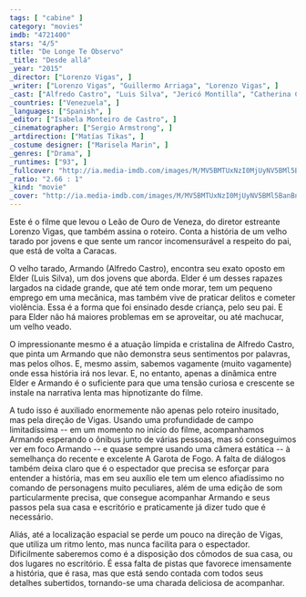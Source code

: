 ```yaml
---
tags: [ "cabine" ]
category: "movies"
imdb: "4721400"
stars: "4/5"
title: "De Longe Te Observo"
_title: "Desde allá"
_year: "2015"
_director: ["Lorenzo Vigas", ]
_writer: ["Lorenzo Vigas", "Guillermo Arriaga", "Lorenzo Vigas", ]
_cast: ["Alfredo Castro", "Luis Silva", "Jericó Montilla", "Catherina Cardozo", "Jorge Luis Bosque", "Greymer Acosta", "Auffer Camacho", "Ivan Peña", "Joretsis Ibarra", ]
_countries: ["Venezuela", ]
_languages: ["Spanish", ]
_editor: ["Isabela Monteiro de Castro", ]
_cinematographer: ["Sergio Armstrong", ]
_artdirection: ["Matías Tikas", ]
_costume designer: ["Marisela Marin", ]
_genres: ["Drama", ]
_runtimes: ["93", ]
_fullcover: "http://ia.media-imdb.com/images/M/MV5BMTUxNzI0MjUyNV5BMl5BanBnXkFtZTgwODE1NzYwOTE@.jpg"
_ratio: "2.66 : 1"
_kind: "movie"
_cover: "http://ia.media-imdb.com/images/M/MV5BMTUxNzI0MjUyNV5BMl5BanBnXkFtZTgwODE1NzYwOTE@._V1._SX94_SY140_.jpg"
---
```

Este é o filme que levou o Leão de Ouro de Veneza, do diretor estreante Lorenzo Vigas, que também assina o roteiro. Conta a história de um velho tarado por jovens e que sente um rancor incomensurável a respeito do pai, que está de volta a Caracas.

O velho tarado, Armando (Alfredo Castro), encontra seu exato oposto em Elder (Luis Silva), um dos jovens que aborda. Elder é um desses rapazes largados na cidade grande, que até tem onde morar, tem um pequeno emprego em uma mecânica, mas também vive de praticar delitos e cometer violência. Essa é a forma que foi ensinado desde criança, pelo seu pai. E para Elder não há maiores problemas em se aproveitar, ou até machucar, um velho veado.

O impressionante mesmo é a atuação límpida e cristalina de Alfredo Castro, que pinta um Armando que não demonstra seus sentimentos por palavras, mas pelos olhos. E, mesmo assim, sabemos vagamente (muito vagamente) onde essa história irá nos levar. E, no entanto, apenas a dinâmica entre Elder e Armando é o suficiente para que uma tensão curiosa e crescente se instale na narrativa lenta mas hipnotizante do filme.

A tudo isso é auxiliado enormemente não apenas pelo roteiro inusitado, mas pela direção de Vigas. Usando uma profundidade de campo limitadíssima -- em um momento no início do filme, acompanhamos Armando esperando o ônibus junto de várias pessoas, mas só conseguimos ver em foco Armando -- e quase sempre usando uma câmera estática -- à semelhança do recente e excelente A Garota de Fogo. A falta de diálogos também deixa claro que é o espectador que precisa se esforçar para entender a história, mas em seu auxílio ele tem um elenco afiadíssimo no comando de personagens muito peculiares, além de uma edição de som particularmente precisa, que consegue acompanhar Armando e seus passos pela sua casa e escritório e praticamente já dizer tudo que é necessário.

Aliás, até a localização espacial se perde um pouco na direção de Vigas, que utiliza um ritmo lento, mas nunca facilita para o espectador. Dificilmente saberemos como é a disposição dos cômodos de sua casa, ou dos lugares no escritório. É essa falta de pistas que favorece imensamente a história, que é rasa, mas que está sendo contada com todos seus detalhes subertidos, tornando-se uma charada deliciosa de acompanhar.
